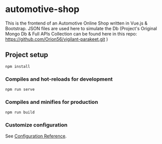 # automotive-shop
This is the frontend of an Automotive Online Shop written in Vue.js & Bootstrap.
JSON files are used here to simulate the Db (Project's Original Mongo Db & Full APIs Collection can be found here in this repo: https://github.com/Orion56/vigilant-parakeet.git )

## Project setup
```
npm install
```

### Compiles and hot-reloads for development
```
npm run serve
```

### Compiles and minifies for production
```
npm run build
```

### Customize configuration
See [Configuration Reference](https://cli.vuejs.org/config/).
